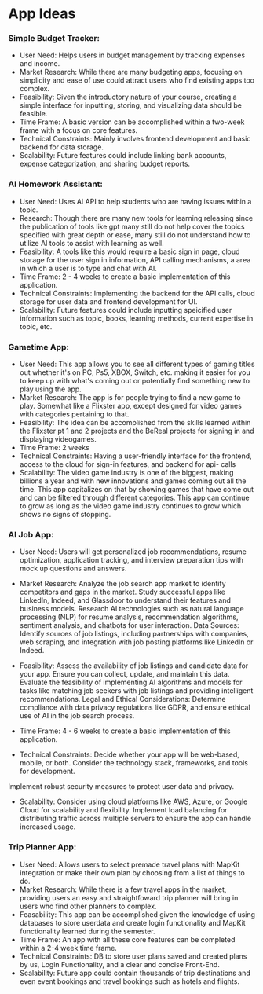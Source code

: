 # App Ideas

### Simple Budget Tracker:

- User Need: Helps users in budget management by tracking expenses and income.
- Market Research: While there are many budgeting apps, focusing on simplicity and ease of use could attract users who find existing apps too complex.
- Feasibility: Given the introductory nature of your course, creating a simple interface for inputting, storing, and visualizing data should be feasible.
- Time Frame: A basic version can be accomplished within a two-week frame with a focus on core features.
- Technical Constraints: Mainly involves frontend development and basic backend for data storage.
- Scalability: Future features could include linking bank accounts, expense categorization, and sharing budget reports.




### AI Homework Assistant: 

- User Need: Uses AI API to help students who are having issues within a topic.
- Research: Though there are many new tools for learning releasing since the publication of tools like gpt many     still do not help cover the topics specified with great depth or ease, many still do not understand how to utilize AI tools to assist with learning as well. 
- Feasibility: A tools like this would require a basic sign in page, cloud storage for the user sign in information, API calling mechanisms, a area in which a user is to type and chat with AI.
- Time Frame: 2 - 4 weeks to create a basic implementation of this application.
- Technical Constraints: Implementing the backend for the API calls, cloud storage for user data and frontend development for UI.
- Scalability: Future features could include inputting speicified user information such as topic, books, learning methods, current expertise in topic, etc.


### Gametime App:

- User Need: This app allows you to see all different types of gaming titles out whether it's on PC, Ps5, XBOX, Switch, etc. making it        easier for you to keep up with what's coming out or potentially find something new to play using the app.
- Market Research: The app is for people trying to find a new game to play. Somewhat like a Flixster app, except designed for video games     with categories pertaining to that.
- Feasibility: The idea can be accomplished from the skills learned within the Flixster pt 1 and 2 projects and the BeReal projects for       signing in and displaying videogames.
- Time Frame: 2 weeks
- Technical Constraints: Having a user-friendly interface for the frontend, access to the cloud for sign-in features, and backend for api-    calls
- Scalability: The video game industry is one of the biggest, making billions a year and with new innovations and games coming out all the    time. This app capitalizes on that by showing games that have come out and can be filtered through different categories. This app can       continue to grow as long as the video game industry continues to grow which shows no signs of stopping.

### AI Job App:


- User Need: Users will get personalized job recommendations, resume optimization, application tracking, and interview preparation tips with mock up questions and answers. 

- Market Research: Analyze the job search app market to identify competitors and gaps in the market. Study successful apps like LinkedIn, Indeed, and Glassdoor to understand their features and business models.
Research AI technologies such as natural language processing (NLP) for resume analysis, recommendation algorithms, sentiment analysis, and chatbots for user interaction.
Data Sources: Identify sources of job listings, including partnerships with companies, web scraping, and integration with job posting platforms like LinkedIn or Indeed.

- Feasibility: Assess the availability of job listings and candidate data for your app. Ensure you can collect, update, and maintain this data.
Evaluate the feasibility of implementing AI algorithms and models for tasks like matching job seekers with job listings and providing intelligent recommendations.
Legal and Ethical Considerations: Determine compliance with data privacy regulations like GDPR, and ensure ethical use of AI in the job search process.

-  Time Frame: 4 - 6 weeks to create a basic implementation of this application. 

-  Technical Constraints: Decide whether your app will be web-based, mobile, or both. Consider the technology stack, frameworks, and tools for development.

Implement robust security measures to protect user data and privacy.

-  Scalability: Consider using cloud platforms like AWS, Azure, or Google Cloud for scalability and flexibility.
Implement load balancing for distributing traffic across multiple servers to ensure the app can handle increased usage.


### Trip Planner App:

- User Need: Allows users to select premade travel plans with MapKit integration or make their own plan by choosing from a list of things to do.
- Market Research: While there is a few travel apps in the market, providing users an easy and straightfoward trip planner will bring in users who find other planners to complex.
- Feasability: This app can be accomplished given the knowledge of using databases to store userdata and create login functionality and MapKit functionality learned during the semester.
- Time Frame: An app with all these core features can be completed within a 2-4 week time frame.
- Technical Constraints: DB to store user plans saved and created plans by us, Login Functionality, and a clear and concise Front-End.
- Scalability: Future app could contain thousands of trip destinations and even event bookings and travel bookings such as hotels and flights.





